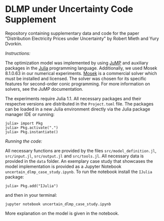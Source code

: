 # DLMP under Uncertainty Code Supplement
Repository containing supplementary data and code for the paper "Distribution Electricity Prices under Uncertainty" by Robert Mieth and Yury Dvorkin.

*Instructions:*

The optimization model was implemented by using [JuMP](https://github.com/JuliaOpt/JuMP.jl) and auxiliary packages in the [Julia](http://julialang.org/downloads/) programming language.
Additionally, we used Mosek 8.1.0.63 in our numerical experiments. [Mosek](https://www.mosek.com) is a commercial solver which must be installed and licensed. The solver was chosen for its specific features for second-order conic programming. For more information on solvers, see the JuMP documentation.

The experiments require Julia 1.1. All necessary packages and their respectve versions are distributed in the `Project.toml` file. The packages can be loaded in a new Julia environment directly via the Julia package manager IDE or running: 
```
julia> import Pkg
julia> Pkg.activate(".")
julia> Pkg.instantiate()
```

*Running the code:*

All necessary functions are provided by the files `src/model_definition.jl`, `src/input.jl`, `src/output.jl` and `src/tools.jl`. All necessary data is provided in the `data` folder.
An exemplary case study that showcases the model implementation is provided as a Jupyter Notebook `uncertain_dlmp_case_study.ipynb`.
To run the notebook install the `IJulia` package:
```
julia> Pkg.add("IJulia")
```
and then in your terminal:
```
jupyter notebook uncertain_dlmp_case_study.ipynb
```
More explanation on the model is given in the notebook. 

